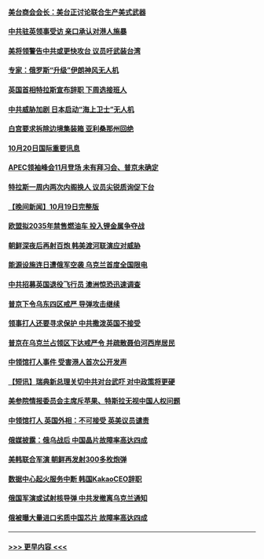 #### [美台商会会长：美台正讨论联合生产美式武器](../pages/prog202/a103555855.md?t=10210101) 
#### [中共驻英领事受访 亲口承认对港人施暴](../pages/prog202/a103555838.md?t=10210101) 
#### [美将领警告中共或更快攻台 议员吁武装台湾](../pages/prog202/a103555836.md?t=10210101) 
#### [专家：俄罗斯“升级”伊朗神风无人机](../pages/prog202/a103555746.md?t=10210101) 
#### [英国首相特拉斯宣布辞职 下周选接班人](../pages/prog202/a103555829.md?t=10210101) 
#### [中共威胁加剧 日本启动“海上卫士”无人机](../pages/prog202/a103555737.md?t=10210101) 
#### [白宫要求拆除边境集装箱 亚利桑那州回绝](../pages/prog202/a103555754.md?t=10210101) 
#### [10月20日国际重要讯息](../pages/prog202/a103555715.md?t=10210101) 
#### [APEC领袖峰会11月登场 未有拜习会、普京未确定](../pages/prog202/a103555636.md?t=10210101) 
#### [特拉斯一周内两次内阁换人 议员尖锐质询促下台](../pages/prog202/a103555601.md?t=10210101) 
#### [【晚间新闻】10月19日完整版](../pages/prog202/a103555471.md?t=10210101) 
#### [欧盟拟2035年禁售燃油车 投入锂金属争夺战](../pages/prog202/a103555529.md?t=10210101) 
#### [朝鲜深夜后再射百炮 韩美渡河联演应对威胁](../pages/prog202/a103555476.md?t=10210101) 
#### [能源设施连日遭俄军空袭 乌克兰首度全国限电](../pages/prog202/a103555473.md?t=10210101) 
#### [中共招募英国退役飞行员 澳洲惊恐迅速调查](../pages/prog202/a103555329.md?t=10210101) 
#### [普京下令乌东四区戒严 导弹攻击继续](../pages/prog202/a103555354.md?t=10210101) 
#### [领事打人还要寻求保护 中共撒泼英国不接受](../pages/prog202/a103555336.md?t=10210101) 
#### [普京在乌克兰占领区下达戒严令 并疏散聂伯河西岸居民](../pages/prog202/a103555266.md?t=10210101) 
#### [中领馆打人事件 受害港人首次公开发声](../pages/prog202/a103555235.md?t=10210101) 
#### [【短讯】瑞典新总理关切中共对台武吓 对中政策将更硬](../pages/prog202/a103555173.md?t=10210101) 
#### [美参院情报委员会主席斥苹果、特斯拉无视中国人权问题](../pages/prog202/a103555166.md?t=10210101) 
#### [中领馆打人 英国外相：不可接受 英美议员谴责](../pages/prog202/a103555183.md?t=10210101) 
#### [俄媒披露：俄乌战后 中国晶片故障率高达四成](../pages/prog202/a103555176.md?t=10210101) 
#### [美韩联合军演 朝鲜再发射300多枚炮弹](../pages/prog202/a103555175.md?t=10210101) 
#### [数据中心起火服务中断 韩国KakaoCEO辞职](../pages/prog202/a103555185.md?t=10210101) 
#### [俄国军演或试射核导弹 中共发撤离乌克兰通知](../pages/prog202/a103555170.md?t=10210101) 
#### [俄被曝大量进口劣质中国芯片 故障率高达四成](../pages/prog202/a103555039.md?t=10210101) 

----
#### [ >>> 更早内容 <<< ](../indexes/prog202-earlier.md)
